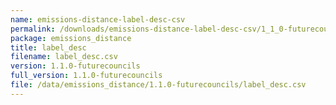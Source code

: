 ```yaml
---
name: emissions-distance-label-desc-csv
permalink: /downloads/emissions-distance-label-desc-csv/1_1_0-futurecouncils
package: emissions_distance
title: label_desc
filename: label_desc.csv
version: 1.1.0-futurecouncils
full_version: 1.1.0-futurecouncils
file: /data/emissions_distance/1.1.0-futurecouncils/label_desc.csv
---
```

